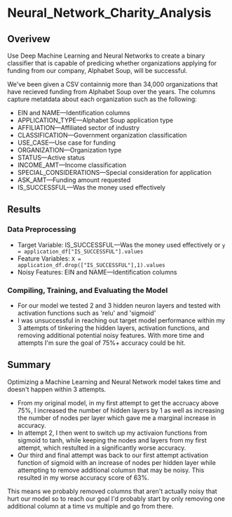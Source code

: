# Neural_Network_Charity_Analysis

## Overivew
Use Deep Machine Learning and Neural Networks to create a binary classifier that is capable of predicing whether organizations applying for funding from our company, Alphabet Soup, will be successful. 

We've been given a CSV containnig more than 34,000 organizations that have recieved funding from Alphabet Soup over the years. The columns capture metatdata about each organization such as the following: 

- EIN and NAME—Identification columns
- APPLICATION_TYPE—Alphabet Soup application type
- AFFILIATION—Affiliated sector of industry
- CLASSIFICATION—Government organization classification
- USE_CASE—Use case for funding
- ORGANIZATION—Organization type
- STATUS—Active status
- INCOME_AMT—Income classification
- SPECIAL_CONSIDERATIONS—Special consideration for application
- ASK_AMT—Funding amount requested
- IS_SUCCESSFUL—Was the money used effectively


## Results
### Data Preprocessing
- Target Variable: IS_SUCCESSFUL—Was the money used effectively or `y = application_df["IS_SUCCESSFUL"].values`
- Feature Variables: `X = application_df.drop(["IS_SUCCESSFUL"],1).values`
- Noisy Features: EIN and NAME—Identification columns

### Compiling, Training, and Evaluating the Model
- For our model we tested 2 and 3 hidden neuron layers and tested with activation functions such as 'relu' and 'sigmoid' 
- I was unsuccessful in reaching out target model performance within my 3 attempts of tinkering the hidden layers, activation functions, and removing additional potential noisy features. With more time and attempts I'm sure the goal of 75%+ accuracy could be hit. 


## Summary 
Optimizing a Machine Learning and Neural Network model takes time and doesn't happen within 3 attempts. 
- From my original model, in my first attempt to get the accruacy above 75%, I increased the number of hidden layers by 1 as well as increasing the number of nodes per layer which gave me a marginal increase in accuracy. 
- In attempt 2, I then went to switch up my activaion functions from sigmoid to tanh, while keeping the nodes and layers from my first attempt, which restulted in a significantly worse accuracy. 
- Our third and final attempt was back to our first attempt activation function of sigmoid with an increase of nodes per hidden layer while attempting to remove additional columsn that may be noisy. This resulted in my worse accuracy score of 63%. 

This means we probably removed columns that aren't actually noisy that hurt our model so to reach our goal I'd probably start by only removing one additional column at a time vs multiple and go from there. 

